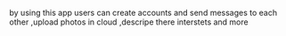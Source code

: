 
by using this app users can create accounts and send messages to each other ,upload photos in cloud ,descripe there interstets and more
